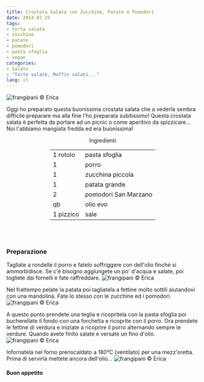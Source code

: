 ```yaml
---
title: Crostata Salata con Zucchine, Patate e Pomodori
date: 2014-07-25
tags:
- torta salata
- zucchine
- patate
- pomodori
- pasta sfoglia
- vegan
categories:
- Salato
- "Torte salate, Muffin salati..."
lang: it
---
```

![](header.jpg "frangipani © Erica")

Oggi ho preparato questa buonissima crostata salata che a vederla sembra difficile preparare ma alla fine l'ho preparata subitissimo! Questa crostata salata è perfetta da portare ad un picnic o come aperitivo da spizzicare... Noi l'abbiamo mangiata fredda ed era buonissima!


<div id="wrapper" style="text-align: center">
  <div id="yourdiv" style="display: inline-block;">
    <div class="ingredients">
      <div class="ingredients-title">Ingredienti</div>
      <table>
        <tbody>
          <tr>
            <td>1 rotolo</td>
            <td>pasta sfoglia</td>
          </tr>
          <tr>
            <td>1</td>
            <td>porro</td>
          </tr>
          <tr>
            <td>1</td>
            <td>zucchina piccola</td>
          </tr>
          <tr>
            <td>1</td>
            <td>patata grande</td>
          </tr>
          <tr>
            <td>2</td>
            <td>pomodori San Marzano</td>
          </tr>
          <tr>
            <td>qb</td>
            <td>olio evo</td>
          </tr>
          <tr>
            <td>1 pizzico</td>
            <td>sale</td>
          </tr>
        </tbody>
      </table>
      <br></br>
    </div>
  </div>
</div>


<h3>
  <font color="grey">
    <i class="fa fa-cogs"></i>
  </font> Preparazione
</h3>

Tagliate a rondelle il porro e fatelo soffriggere con dell'olio finché si ammorbidisce. Se c'è bisogno aggiungete un po' d'acqua e salate, poi togliete dai fornelli e fate raffreddare.
![](porro.jpg "frangipani © Erica")

Nel frattempo pelate la patata poi tagliatela a fettine molto sottili aiutandovi con una mandolina. Fate lo stesso con le zucchine ed i pomodori.
![](verdura.jpg "frangipani © Erica")

A questo punto prendete una teglia e ricopritela con la pasta sfoglia poi bucherellate il fondo con una forchetta e ricoprite con il porro. Ora prendete le fettine di verdura e iniziate a ricoprire il porro alternando sempre le verdure. Quando avete finito salate e versate un fino d'olio.
![](cruda.jpg "frangipani © Erica")

Infornatela nel forno preriscaldato a 180°C (ventilato) per una mezz'oretta. Prima di servirla mettete ancora dell'olio...
![](risultato.jpg "frangipani © Erica")



<h4>Buon appetito
  <font color="red">
    <i class="fa fa-smile-o"></i>
  </font>
</h4>